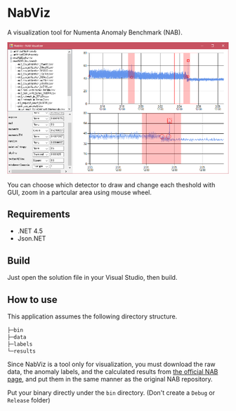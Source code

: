 # NabViz
A visualization tool for Numenta Anomaly Benchmark (NAB).

![Screen shot](./image.png)

You can choose which detector to draw and change each theshold with GUI, zoom in a partcular area using mouse wheel.

## Requirements
- .NET 4.5
- Json.NET

## Build
Just open the solution file in your Visual Studio, then build.

## How to use
This application assumes the following directory structure.

```
├─bin
├─data
├─labels
└─results
```

Since NabViz is a tool only for visualization, you must download the raw data, the anomaly labels, and the calculated results from [the official NAB page](https://github.com/numenta/NAB), and put them in the same manner as the original NAB repository.

Put your binary directly under the `bin` directory.
(Don't create a `Debug` or `Release` folder)



